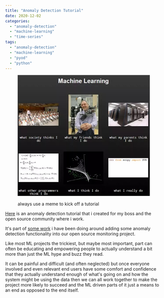 ```yaml
---
title: "Anomaly Detection Tutorial"
date: 2020-12-02
categories: 
  - "anomaly-detection"
  - "machine-learning"
  - "time-series"
tags: 
  - "anomaly-detection"
  - "machine-learning"
  - "pyod"
  - "python"
---
```


<figure>

![image](/assets/images/2020-12-02-anomaly-detection-tutorial/mlfunny.jpg)

<figcaption>

always use a meme to kick off a tutorial

</figcaption>

</figure>

[Here](https://github.com/netdata/community/blob/main/netdata-agent-api/netdata-pandas/anomalies_collector_deepdive.ipynb) is an anomaly detection tutorial that i created for my boss and the open source community where i work.

It's part of [some work](https://github.com/netdata/netdata/pull/10060) i have been doing around adding some anomaly detection functionality into our open source monitoring project.

Like most ML projects the trickiest, but maybe most important, part can often be educating and empowering people to actually understand a bit more than just the ML hype and buzz they read.

It can be painful and difficult (and often neglected) but once everyone involved and even relevant end users have some comfort and confidence that they actually understand enough of what's going on and how the system might be using the data then we can all work together to make the project more likely to succeed and the ML driven parts of it just a means to an end as opposed to the end itself.
